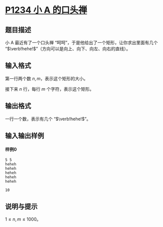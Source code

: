 # [P1234 小 A 的口头禅](https://www.luogu.com.cn/problem/P1234)
## 题目描述
小 A 最近有了一个口头禅 “呵呵”，于是他给出了一个矩形，让你求出里面有几个 “$\verb!hehe!$”（方向可以是向上、向下、向左、向右的直线）。

## 输入格式
第一行两个数 $n, m$，表示这个矩形的大小。

接下来 $n$ 行，每行 $m$ 个字符，表示这个矩形。

## 输出格式
一行一个数，表示有几个 “$\verb!hehe!$”。

## 输入输出样例
#### 样例0
```plain
5 5
heheh
heheh
heheh
heheh
heheh

```
```plain
10

```
## 说明与提示
$1 \leq n,m \leq1000$。

